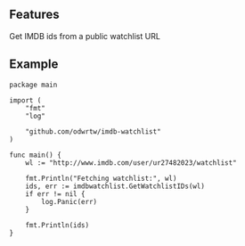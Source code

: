 ## Features

Get IMDB ids from a public watchlist URL

## Example

```
package main

import (
	"fmt"
	"log"

	"github.com/odwrtw/imdb-watchlist"
)

func main() {
	wl := "http://www.imdb.com/user/ur27482023/watchlist"

	fmt.Println("Fetching watchlist:", wl)
	ids, err := imdbwatchlist.GetWatchlistIDs(wl)
	if err != nil {
		log.Panic(err)
	}

	fmt.Println(ids)
}
```
